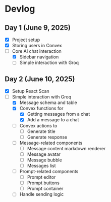 # Devlog

## Day 1 (June 9, 2025)

- [x] Project setup
- [x] Storing users in Convex
- [ ] Core AI chat interaction
  - [x] Sidebar navigation
  - [ ] Simple interaction with Groq

## Day 2 (June 10, 2025)

- [x] Setup React Scan
- [ ] Simple interaction with Groq
  - [x] Message schema and table
  - [x] Convex functions for
    - [x] Getting messages from a chat
    - [x] Add a message to a chat
  - [ ] Convex actions to
    - [ ] Generate title
    - [ ] Generate response
  - [ ] Message-related components
    - [ ] Message content markdown renderer
    - [ ] Message avatar
    - [ ] Message bubble
    - [ ] Messages list
  - [ ] Prompt-related components
    - [ ] Prompt editor
    - [ ] Prompt buttons
    - [ ] Prompt container
  - [ ] Handle sending logic
